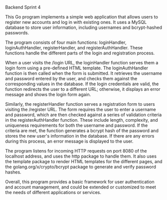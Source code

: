 Backend Sprint 4

This Go program implements a simple web application that allows users to register new accounts and log in with existing ones. It uses a MySQL database to store user information, including usernames and bcrypt-hashed passwords.

The program consists of four main functions: loginHandler, loginAuthHandler, registerHandler, and registerAuthHandler. These functions handle the different parts of the login and registration process.

When a user visits the /login URL, the loginHandler function serves them a login form using a pre-defined HTML template. The loginAuthHandler function is then called when the form is submitted. It retrieves the username and password entered by the user, and checks them against the corresponding values in the database. If the login credentials are valid, the function redirects the user to a different URL; otherwise, it displays an error message and shows the login form again.

Similarly, the registerHandler function serves a registration form to users visiting the /register URL. The form requires the user to enter a username and password, which are then checked against a series of validation criteria in the registerAuthHandler function. These include length, complexity, and uniqueness requirements for both the username and password. If the criteria are met, the function generates a bcrypt hash of the password and stores the new user's information in the database. If there are any errors during this process, an error message is displayed to the user.

The program listens for incoming HTTP requests on port 8080 of the localhost address, and uses the http package to handle them. It also uses the template package to render HTML templates for the different pages, and the golang.org/x/crypto/bcrypt package to generate and verify password hashes.

Overall, this program provides a basic framework for user authentication and account management, and could be extended or customized to meet the needs of different applications or services.
